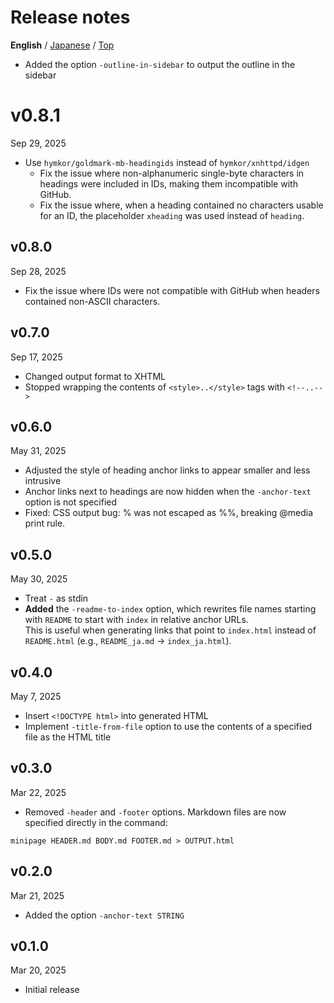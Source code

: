 Release notes
=============
**English** / [Japanese](./release_note_ja.md) / [Top](./README.md)

- Added the option `-outline-in-sidebar` to output the outline in the sidebar

v0.8.1
======
Sep 29, 2025

- Use `hymkor/goldmark-mb-headingids` instead of `hymkor/xnhttpd/idgen`
    - Fix the issue where non-alphanumeric single-byte characters in headings were included in IDs, making them incompatible with GitHub.
    - Fix the issue where, when a heading contained no characters usable for an ID, the placeholder `xheading` was used instead of `heading`.

v0.8.0
------
Sep 28, 2025

- Fix the issue where IDs were not compatible with GitHub when headers contained non-ASCII characters.

v0.7.0
------
Sep 17, 2025

- Changed output format to XHTML
- Stopped wrapping the contents of `<style>..</style>` tags with `<!--..-->`

v0.6.0
------
May 31, 2025

- Adjusted the style of heading anchor links to appear smaller and less intrusive
- Anchor links next to headings are now hidden when the `-anchor-text` option is not specified
- Fixed: CSS output bug: % was not escaped as %%, breaking @media print rule.

v0.5.0
------
May 30, 2025

- Treat `-` as stdin
- **Added** the `-readme-to-index` option, which rewrites file names starting with `README` to start with `index` in relative anchor URLs.  
    This is useful when generating links that point to `index.html` instead of `README.html` (e.g., `README_ja.md` → `index_ja.html`).

v0.4.0
------
May 7, 2025

- Insert `<!DOCTYPE html>` into generated HTML
- Implement `-title-from-file` option to use the contents of a specified file as the HTML title

v0.3.0
------
Mar 22, 2025

- Removed `-header` and `-footer` options. Markdown files are now specified directly in the command:

```
minipage HEADER.md BODY.md FOOTER.md > OUTPUT.html
```

v0.2.0
------
Mar 21, 2025

- Added the option `-anchor-text STRING`

v0.1.0
------
Mar 20, 2025

- Initial release
